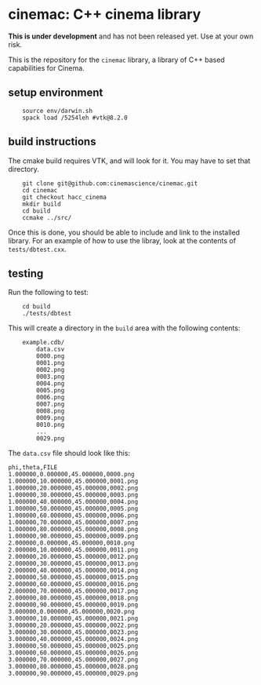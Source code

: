 # cinemac: C++ cinema library

**This is under development** and has not been released yet. Use at your own risk.

This is the repository for the `cinemac` library, a library of C++ based capabilities for Cinema.


## setup environment

````
    source env/darwin.sh
	spack load /5254leh #vtk@8.2.0
````

## build instructions

The cmake build requires VTK, and will look for it. You may have to set that directory.

````
    git clone git@github.com:cinemascience/cinemac.git
    cd cinemac
    git checkout hacc_cinema
    mkdir build
    cd build
    ccmake ../src/
````

Once this is done, you should be able to include and link to the installed library. For an example of how to use the libray, look at the contents of `tests/dbtest.cxx`.

## testing

Run the following to test:

````
    cd build
    ./tests/dbtest
````

This will create a directory in the `build` area with the following contents:

````
    example.cdb/
        data.csv
        0000.png
        0001.png
        0002.png
        0003.png
        0004.png
        0005.png
        0006.png
        0007.png
        0008.png
        0009.png
        0010.png
        ...
        0029.png
````

The `data.csv` file should look like this:

````
phi,theta,FILE
1.000000,0.000000,45.000000,0000.png
1.000000,10.000000,45.000000,0001.png
1.000000,20.000000,45.000000,0002.png
1.000000,30.000000,45.000000,0003.png
1.000000,40.000000,45.000000,0004.png
1.000000,50.000000,45.000000,0005.png
1.000000,60.000000,45.000000,0006.png
1.000000,70.000000,45.000000,0007.png
1.000000,80.000000,45.000000,0008.png
1.000000,90.000000,45.000000,0009.png
2.000000,0.000000,45.000000,0010.png
2.000000,10.000000,45.000000,0011.png
2.000000,20.000000,45.000000,0012.png
2.000000,30.000000,45.000000,0013.png
2.000000,40.000000,45.000000,0014.png
2.000000,50.000000,45.000000,0015.png
2.000000,60.000000,45.000000,0016.png
2.000000,70.000000,45.000000,0017.png
2.000000,80.000000,45.000000,0018.png
2.000000,90.000000,45.000000,0019.png
3.000000,0.000000,45.000000,0020.png
3.000000,10.000000,45.000000,0021.png
3.000000,20.000000,45.000000,0022.png
3.000000,30.000000,45.000000,0023.png
3.000000,40.000000,45.000000,0024.png
3.000000,50.000000,45.000000,0025.png
3.000000,60.000000,45.000000,0026.png
3.000000,70.000000,45.000000,0027.png
3.000000,80.000000,45.000000,0028.png
3.000000,90.000000,45.000000,0029.png
````
